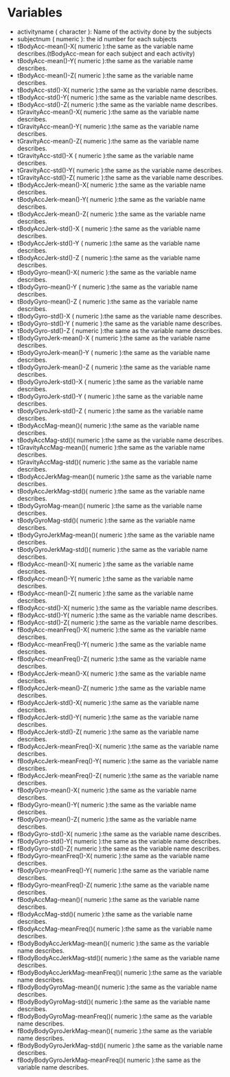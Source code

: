 # Variables

* activityname ( character ): Name of the activity done by the subjects
* subjectnum ( numeric ): the id number for each subjects
* tBodyAcc-mean()-X( numeric ):the same as the variable name describes.(tBodyAcc-mean for each subject and each activity)             
* tBodyAcc-mean()-Y( numeric ):the same as the variable name describes.             
* tBodyAcc-mean()-Z( numeric ):the same as the variable name describes.             
* tBodyAcc-std()-X( numeric ):the same as the variable name describes.              
* tBodyAcc-std()-Y( numeric ):the same as the variable name describes. 
* tBodyAcc-std()-Z( numeric ):the same as the variable name describes.              
* tGravityAcc-mean()-X( numeric ):the same as the variable name describes.            
* tGravityAcc-mean()-Y( numeric ):the same as the variable name describes.           
* tGravityAcc-mean()-Z( numeric ):the same as the variable name describes.            
* tGravityAcc-std()-X ( numeric ):the same as the variable name describes.           
* tGravityAcc-std()-Y( numeric ):the same as the variable name describes.           
* tGravityAcc-std()-Z( numeric ):the same as the variable name describes.            
* tBodyAccJerk-mean()-X( numeric ):the same as the variable name describes.        
* tBodyAccJerk-mean()-Y( numeric ):the same as the variable name describes.          
* tBodyAccJerk-mean()-Z( numeric ):the same as the variable name describes.           
* tBodyAccJerk-std()-X ( numeric ):the same as the variable name describes.          
* tBodyAccJerk-std()-Y ( numeric ):the same as the variable name describes.           
* tBodyAccJerk-std()-Z  ( numeric ):the same as the variable name describes.         
* tBodyGyro-mean()-X( numeric ):the same as the variable name describes.             
* tBodyGyro-mean()-Y ( numeric ):the same as the variable name describes.          
* tBodyGyro-mean()-Z ( numeric ):the same as the variable name describes.           
* tBodyGyro-std()-X  ( numeric ):the same as the variable name describes.           
* tBodyGyro-std()-Y ( numeric ):the same as the variable name describes.             
* tBodyGyro-std()-Z  ( numeric ):the same as the variable name describes.         
* tBodyGyroJerk-mean()-X  ( numeric ):the same as the variable name describes.        
* tBodyGyroJerk-mean()-Y   ( numeric ):the same as the variable name describes.      
* tBodyGyroJerk-mean()-Z   ( numeric ):the same as the variable name describes.      
* tBodyGyroJerk-std()-X    ( numeric ):the same as the variable name describes.     
* tBodyGyroJerk-std()-Y     ( numeric ):the same as the variable name describes.      
* tBodyGyroJerk-std()-Z     ( numeric ):the same as the variable name describes.     
* tBodyAccMag-mean()( numeric ):the same as the variable name describes.              
* tBodyAccMag-std()( numeric ):the same as the variable name describes.              
* tGravityAccMag-mean()( numeric ):the same as the variable name describes.           
* tGravityAccMag-std()( numeric ):the same as the variable name describes.          
* tBodyAccJerkMag-mean()( numeric ):the same as the variable name describes.          
* tBodyAccJerkMag-std()( numeric ):the same as the variable name describes.          
* tBodyGyroMag-mean()( numeric ):the same as the variable name describes.             
* tBodyGyroMag-std()( numeric ):the same as the variable name describes.             
* tBodyGyroJerkMag-mean()( numeric ):the same as the variable name describes.         
* tBodyGyroJerkMag-std()( numeric ):the same as the variable name describes.         
* fBodyAcc-mean()-X( numeric ):the same as the variable name describes.               
* fBodyAcc-mean()-Y( numeric ):the same as the variable name describes.             
* fBodyAcc-mean()-Z( numeric ):the same as the variable name describes.              
* fBodyAcc-std()-X( numeric ):the same as the variable name describes.              
* fBodyAcc-std()-Y( numeric ):the same as the variable name describes.                
* fBodyAcc-std()-Z( numeric ):the same as the variable name describes.               
* fBodyAcc-meanFreq()-X( numeric ):the same as the variable name describes.          
* fBodyAcc-meanFreq()-Y( numeric ):the same as the variable name describes.          
* fBodyAcc-meanFreq()-Z( numeric ):the same as the variable name describes.           
* fBodyAccJerk-mean()-X( numeric ):the same as the variable name describes.          
* fBodyAccJerk-mean()-Z( numeric ):the same as the variable name describes.          
* fBodyAccJerk-std()-X( numeric ):the same as the variable name describes.           
* fBodyAccJerk-std()-Y( numeric ):the same as the variable name describes.          
* fBodyAccJerk-std()-Z( numeric ):the same as the variable name describes.           
* fBodyAccJerk-meanFreq()-X( numeric ):the same as the variable name describes.     
* fBodyAccJerk-meanFreq()-Y( numeric ):the same as the variable name describes.       
* fBodyAccJerk-meanFreq()-Z( numeric ):the same as the variable name describes.      
* fBodyGyro-mean()-X( numeric ):the same as the variable name describes.             
* fBodyGyro-mean()-Y( numeric ):the same as the variable name describes.             
* fBodyGyro-mean()-Z( numeric ):the same as the variable name describes.              
* fBodyGyro-std()-X( numeric ):the same as the variable name describes.              
* fBodyGyro-std()-Y( numeric ):the same as the variable name describes.               
* fBodyGyro-std()-Z( numeric ):the same as the variable name describes.              
* fBodyGyro-meanFreq()-X( numeric ):the same as the variable name describes.          
* fBodyGyro-meanFreq()-Y( numeric ):the same as the variable name describes.         
* fBodyGyro-meanFreq()-Z( numeric ):the same as the variable name describes.          
* fBodyAccMag-mean()( numeric ):the same as the variable name describes.             
* fBodyAccMag-std()( numeric ):the same as the variable name describes.               
* fBodyAccMag-meanFreq()( numeric ):the same as the variable name describes.         
* fBodyBodyAccJerkMag-mean()( numeric ):the same as the variable name describes.      
* fBodyBodyAccJerkMag-std()( numeric ):the same as the variable name describes.      
* fBodyBodyAccJerkMag-meanFreq()( numeric ):the same as the variable name describes.  
* fBodyBodyGyroMag-mean()( numeric ):the same as the variable name describes.        
* fBodyBodyGyroMag-std()( numeric ):the same as the variable name describes.          
* fBodyBodyGyroMag-meanFreq()( numeric ):the same as the variable name describes.   
* fBodyBodyGyroJerkMag-mean()( numeric ):the same as the variable name describes.     
* fBodyBodyGyroJerkMag-std()( numeric ):the same as the variable name describes.     
* fBodyBodyGyroJerkMag-meanFreq()( numeric ):the same as the variable name describes.
